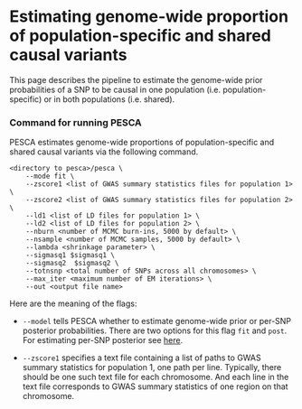 # Estimating genome-wide proportion of population-specific and shared causal variants

This page describes the pipeline to estimate the genome-wide prior
probabilities of a SNP to be causal in one population (i.e.
population-specific) or in both populations (i.e. shared).

### Command for running PESCA

PESCA estimates genome-wide proportions of population-specific and shared
causal variants via the following command.

```nohighlight
<directory to pesca>/pesca \
    --mode fit \
    --zscore1 <list of GWAS summary statistics files for population 1> \
    --zscore2 <list of GWAS summary statistics files for population 2> \
    --ld1 <list of LD files for population 1> \
    --ld2 <list of LD files for population 2> \
    --nburn <number of MCMC burn-ins, 5000 by default> \
    --nsample <number of MCMC samples, 5000 by default> \
    --lambda <shrinkage parameter> \
    --sigmasq1 $sigmasq1 \
    --sigmasq2  $sigmasq2 \
    --totnsnp <total number of SNPs across all chromosomes> \
    --max_iter <maximum number of EM iterations> \
    --out <output file name>
```

Here are the meaning of the flags:

* `--model` tells PESCA whether to estimate genome-wide prior or per-SNP
posterior probabilities. There are two options for this flag `fit` and `post`.
For estimating per-SNP posterior see
[here](https://huwenboshi.github.io/pesca/posterior/).

* `--zscore1` specifies a text file containing a list of paths to GWAS
summary statistics for population 1, one path per line. Typically, there
should be one such text file for each chromosome. And each line in the text
file corresponds to GWAS summary statistics of one region on that chromosome.
